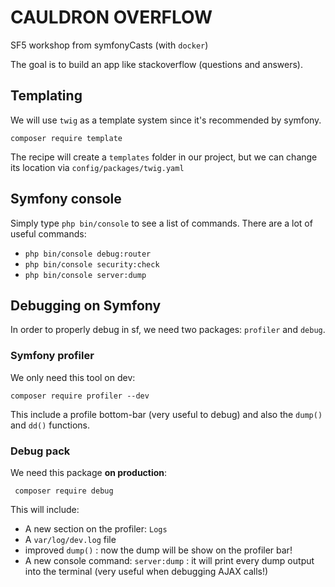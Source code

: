 # CAULDRON OVERFLOW
SF5 workshop from symfonyCasts (with `docker`)

The goal is to build an app like stackoverflow (questions and answers).

## Templating
We will use `twig` as a template system since it's recommended by symfony.
```` 
composer require template
````
The recipe will create a `templates` folder in our project, but we can change its location via `config/packages/twig.yaml`

## Symfony console
Simply type `php bin/console` to see a list of commands.
There are a lot of useful commands:
- `php bin/console debug:router` 
- `php bin/console security:check`
- `php bin/console server:dump`

## Debugging on Symfony
In order to properly debug in sf, we need two packages: `profiler` and `debug`.

### Symfony profiler
We only need this tool on dev:
````
composer require profiler --dev
````
This include a profile bottom-bar (very useful to debug) and also the `dump()` and `dd()` functions.

### Debug pack
We need this package **on production**:
````
 composer require debug
````

This will include:
 - A new section on the profiler: `Logs`
 - A `var/log/dev.log` file
 - improved `dump()` : now the dump will be show on the profiler bar!
 - A new console command: `server:dump` : it will print every dump output into the terminal (very useful when debugging AJAX calls!)
 

